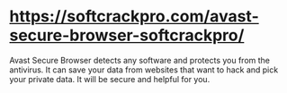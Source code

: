 # https://softcrackpro.com/avast-secure-browser-softcrackpro/
 Avast Secure Browser detects any software and protects you from the antivirus. It can save your data from websites that want to hack and pick your private data. It will be secure and helpful for you. 
